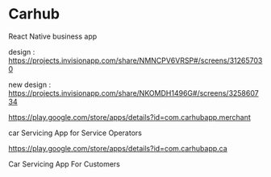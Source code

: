 # Carhub
React Native business app

design : https://projects.invisionapp.com/share/NMNCPV6VRSP#/screens/312657030


new design : https://projects.invisionapp.com/share/NKOMDH1496G#/screens/325860734


https://play.google.com/store/apps/details?id=com.carhubapp.merchant

car Servicing App for Service Operators


https://play.google.com/store/apps/details?id=com.carhubapp.ca

Car Servicing App For Customers
